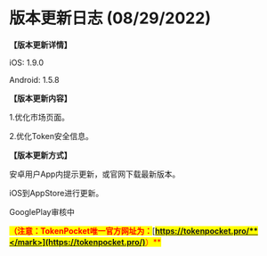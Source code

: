 # 版本更新日志  (08/29/2022)

**【版本更新详情】**

iOS: 1.9.0

Android: 1.5.8

&#x20;

**【版本更新内容】**

1.优化市场页面。

2.优化Token安全信息。



**【版本更新方式】**&#x20;

安卓用户App内提示更新，或官网下载最新版本。

iOS到AppStore进行更新。

GooglePlay审核中

<mark style="color:red;">**（注意：TokenPocket唯一官方网址为：**</mark>[<mark style="color:red;">**https://tokenpocket.pro/**</mark>](https://tokenpocket.pro/)<mark style="color:red;">**）**</mark>
